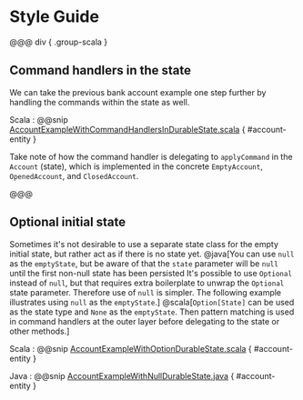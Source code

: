 # Style Guide 

@@@ div { .group-scala }
## Command handlers in the state

We can take the previous bank account example one step further by handling the commands within the state as well.

Scala
:  @@snip [AccountExampleWithCommandHandlersInDurableState.scala](/gemini-cluster-sharding-typed/src/test/scala/docs/akka/cluster/sharding/typed/AccountExampleWithCommandHandlersInDurableState.scala) { #account-entity }

Take note of how the command handler is delegating to `applyCommand` in the `Account` (state), which is implemented
in the concrete `EmptyAccount`, `OpenedAccount`, and `ClosedAccount`.

@@@

## Optional initial state

Sometimes it's not desirable to use a separate state class for the empty initial state, but rather act as if 
there is no state yet.
@java[You can use `null` as the `emptyState`, but be aware of that the `state` parameter
will be `null` until the first non-null state has been persisted 
It's possible to use `Optional` instead of `null`, but that requires extra boilerplate
to unwrap the `Optional` state parameter. Therefore use of `null` is simpler. The following example
illustrates using `null` as the `emptyState`.]
@scala[`Option[State]` can be used as the state type and `None` as the `emptyState`. Then pattern matching
is used in command handlers at the outer layer before delegating to the state or other methods.]

Scala
:  @@snip [AccountExampleWithOptionDurableState.scala](/gemini-cluster-sharding-typed/src/test/scala/docs/akka/cluster/sharding/typed/AccountExampleWithOptionDurableState.scala) { #account-entity }

Java
:  @@snip [AccountExampleWithNullDurableState.java](/gemini-cluster-sharding-typed/src/test/java/jdocs/akka/cluster/sharding/typed/AccountExampleWithNullDurableState.java) { #account-entity }
